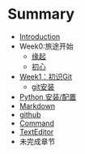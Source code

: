 # Summary

* [Introduction](README.md)
* Week0:旅途开始
   * [缘起](ch1-start.md)
   * [初心](start.md)
* [Week1：初识Git](git.md)
   * [git安装](git_setup.md)
* [Python 安装/配置](setup.md)
* [Markdown](markdown.md)
* [github](github.md)
* [Command](command.md)
* [TextEditor](text-editor.md)
* 未完成章节

